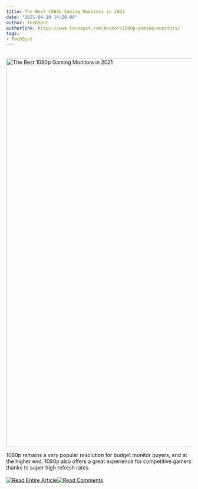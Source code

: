 ```yaml
---
title: The Best 1080p Gaming Monitors in 2021
date: "2021-04-10 14:20:00"
author: TechSpot
authorlink: https://www.techspot.com/bestof/1080p-gaming-monitors/
tags:
- TechSpot
---
```

<a href="https://www.techspot.com/bestof/1080p-gaming-monitors/" target="_blank"><img src="https://static.techspot.com/images2/news/ts3_thumbs/2020/09/2020-09-14-ts3_thumbs-707.jpg" width="1500" height="1050" style="padding: 15px 0" title="The Best 1080p Gaming Monitors in 2021" /></a><br />1080p remains a very popular resolution for budget monitor buyers, and at the higher end, 1080p also offers a great experience for competitive gamers thanks to super high refresh rates.<br /><br /><a href="https://www.techspot.com/bestof/1080p-gaming-monitors/"><img src="https://static.techspot.com/images/rss/rss_buttons_01.png" border="0" alt="Read Entire Article" /></a><a href="https://www.techspot.com/bestof/1080p-gaming-monitors/#comments"><img src="https://static.techspot.com/images/rss/rss_buttons_02.png" border="0" alt="Read Comments" /></a><br /><br />